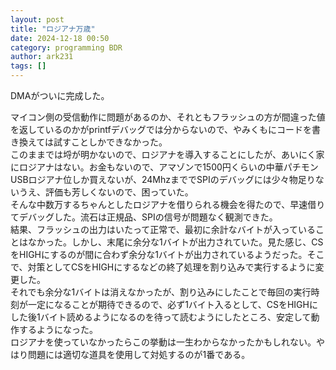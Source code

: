 ```yaml
---
layout: post
title: "ロジアナ万歳"
date: 2024-12-18 00:50
category: programming BDR
author: ark231
tags: []
---
```

DMAがついに完成した。  
<!-- more -->
マイコン側の受信動作に問題があるのか、それともフラッシュの方が間違った値を返しているのかがprintfデバッグでは分からないので、やみくもにコードを書き換えては試すことしかできなかった。  
このままでは埒が明かないので、ロジアナを導入することにしたが、あいにく家にロジアナはない。お金もないので、アマゾンで1500円くらいの中華パチモンUSBロジアナ位しか買えないが、24MhzまででSPIのデバッグには少々物足りないうえ、評価も芳しくないので、困っていた。  
そんな中数万するちゃんとしたロジアナを借りられる機会を得たので、早速借りてデバッグした。流石は正規品、SPIの信号が問題なく観測できた。  
結果、フラッシュの出力はいたって正常で、最初に余計なバイトが入っていることはなかった。しかし、末尾に余分な1バイトが出力されていた。見た感じ、CSをHIGHにするのが間に合わず余分な1バイトが出力されているようだった。そこで、対策としてCSをHIGHにするなどの終了処理を割り込みで実行するように変更した。  
それでも余分な1バイトは消えなかったが、割り込みにしたことで毎回の実行時刻が一定になることが期待できるので、必ず1バイト入るとして、CSをHIGHにした後1バイト読めるようになるのを待って読むようにしたところ、安定して動作するようになった。  
ロジアナを使っていなかったらこの挙動は一生わからなかったかもしれない。やはり問題には適切な道具を使用して対処するのが1番である。  


